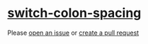 [switch-colon-spacing](https://eslint.org/docs/rules/switch-colon-spacing)
==========================================================================
Please [open an issue](https://github.com/professional-js/eslint-config/issues/new)
or [create a pull request](https://github.com/professional-js/eslint-config/edit/main/src/rules-configurations/eslint/switch-colon-spacing.md)
